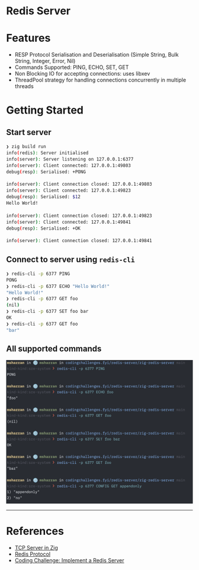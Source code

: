 # Redis Server

# Features

- RESP Protocol Serialisation and Deserialisation (Simple String, Bulk String, Integer, Error, Nil)
- Commands Supported: PING, ECHO, SET, GET
- Non Blocking IO for accepting connections: uses libxev
- ThreadPool strategy for handling connections concurrently in multiple threads

# Getting Started

## Start server

```sh
❯ zig build run
info(redis): Server initialised
info(server): Server listening on 127.0.0.1:6377
info(server): Client connected: 127.0.0.1:49803
debug(resp): Serialised: +PONG

info(server): Client connection closed: 127.0.0.1:49803
info(server): Client connected: 127.0.0.1:49823
debug(resp): Serialised: $12
Hello World!

info(server): Client connection closed: 127.0.0.1:49823
info(server): Client connected: 127.0.0.1:49841
debug(resp): Serialised: +OK

info(server): Client connection closed: 127.0.0.1:49841
```

## Connect to server using `redis-cli`

```sh
❯ redis-cli -p 6377 PING
PONG
❯ redis-cli -p 6377 ECHO "Hello World!"
"Hello World!"
❯ redis-cli -p 6377 GET foo
(nil)
❯ redis-cli -p 6377 SET foo bar
OK
❯ redis-cli -p 6377 GET foo
"bar"
```

## All supported commands

![image](./images/commands.png)

---

# References

- [TCP Server in Zig](https://www.openmymind.net/TCP-Server-In-Zig-Part-1-Single-Threaded/)
- [Redis Protocol](https://redis.io/docs/latest/develop/reference/protocol-spec/#resp-protocol-description)
- [Coding Challenge: Implement a Redis Server](https://codingchallenges.fyi/challenges/challenge-redis/)
